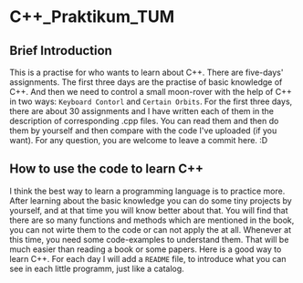 # C++_Praktikum_TUM
## Brief Introduction
This is a practise for who wants to learn about C++. There are five-days' assignments. The first three days are the practise of basic knowledge of C++. And then we need to control a small moon-rover with the help of C++ in two ways: `Keyboard Contorl` and `Certain Orbits`.
For the first three days, there are about 30 assignments and I have written each of them in the description of corresponding .cpp files. You can read them and then do them by yourself and then compare with the code I've uploaded (if you want).
For any question, you are welcome to leave a commit here. :D

## How to use the code to learn C++
I think the best way to learn a programming language is to practice more. After learning about the basic knowledge you can do some tiny projects by yourself, and at that time you will know better about that. You will find that there are so many functions and methods which are mentioned in the book, you can not wirte them to the code or can not apply the at all. Whenever at this time, you need some code-examples to understand them. That will be much easier than reading a book or some papers. Here is a good way to learn C++. For each day I will add a `README` file, to introduce what you can see in each little programm, just like a catalog.
